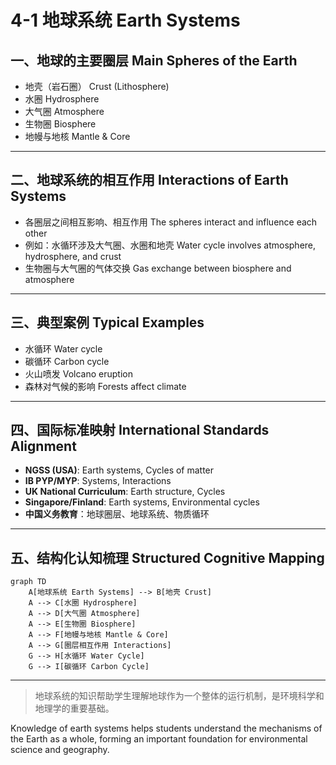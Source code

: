 # 4-1 地球系统 Earth Systems

## 一、地球的主要圈层 Main Spheres of the Earth

- 地壳（岩石圈） Crust (Lithosphere)
- 水圈 Hydrosphere
- 大气圈 Atmosphere
- 生物圈 Biosphere
- 地幔与地核 Mantle & Core

---

## 二、地球系统的相互作用 Interactions of Earth Systems

- 各圈层之间相互影响、相互作用 The spheres interact and influence each other
- 例如：水循环涉及大气圈、水圈和地壳 Water cycle involves atmosphere, hydrosphere, and crust
- 生物圈与大气圈的气体交换 Gas exchange between biosphere and atmosphere

---

## 三、典型案例 Typical Examples

- 水循环 Water cycle
- 碳循环 Carbon cycle
- 火山喷发 Volcano eruption
- 森林对气候的影响 Forests affect climate

---

## 四、国际标准映射 International Standards Alignment

- **NGSS (USA)**: Earth systems, Cycles of matter
- **IB PYP/MYP**: Systems, Interactions
- **UK National Curriculum**: Earth structure, Cycles
- **Singapore/Finland**: Earth systems, Environmental cycles
- **中国义务教育**：地球圈层、地球系统、物质循环

---

## 五、结构化认知梳理 Structured Cognitive Mapping

```mermaid
graph TD
    A[地球系统 Earth Systems] --> B[地壳 Crust]
    A --> C[水圈 Hydrosphere]
    A --> D[大气圈 Atmosphere]
    A --> E[生物圈 Biosphere]
    A --> F[地幔与地核 Mantle & Core]
    A --> G[圈层相互作用 Interactions]
    G --> H[水循环 Water Cycle]
    G --> I[碳循环 Carbon Cycle]
```

---

> 地球系统的知识帮助学生理解地球作为一个整体的运行机制，是环境科学和地理学的重要基础。

Knowledge of earth systems helps students understand the mechanisms of the Earth as a whole, forming an important foundation for environmental science and geography.
